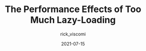 ---
author: rick_viscomi # felixarntz
date: 2021-07-15
publisher: chromiumdev
tags:
  - performance
  - web-vitals
target_url: https://web.dev/lcp-lazy-loading/
title: The Performance Effects of Too Much Lazy-Loading
---